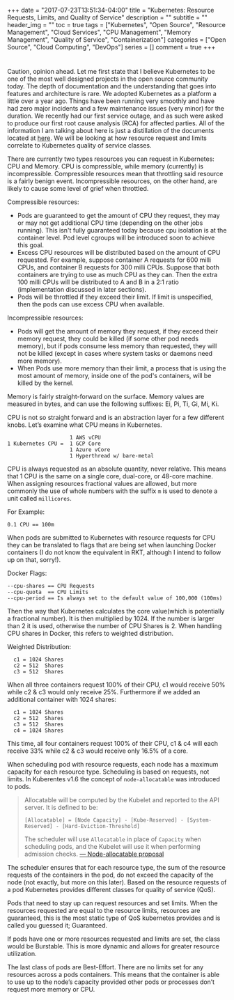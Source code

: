 +++
date = "2017-07-23T13:51:34-04:00"
title = "Kubernetes: Resource Requests, Limits, and Quality of Service"
description = ""
subtitle = ""
header_img = ""
toc = true
tags = ["Kubernetes", "Open Source", "Resource Management", "Cloud Services", "CPU Management", "Memory Management", "Quality of Service", "Containerization"]
categories = ["Open Source", "Cloud Computing", "DevOps"]
series = []
comment = true
+++
# 
Caution, opinion ahead. Let me first state that I believe Kubernetes to be one of the most well designed projects in the open source community today. The depth of documentation and the understanding that goes into features and architecture is rare. We adopted Kubernetes as a platform a little over a year ago. Things have been running very smoothly and have had zero major incidents and a few maintenance issues (very minor) for the duration. We recently had our first service outage, and as such were asked to produce our first root cause analysis (RCA) for affected parties. All of the information I am talking about here is just a distillation of the documents located at [here](https://github.com/kubernetes/community/tree/master/contributors/design-proposals). We will be looking at how resource request and limits correlate to Kubernetes quality of service classes.

There are currently two types resources you can request in Kubernetes: CPU and Memory. CPU is compressible, while memory (currently) is incompressible. Compressible resources mean that throttling said resource is a fairly benign event. Incompressible resources, on the other hand, are likely to cause some level of grief when throttled. 

Compressible resources:

- Pods are guaranteed to get the amount of CPU they request, they may or may not get additional CPU time (depending on the other jobs running). This isn't fully guaranteed today because cpu isolation is at the container level. Pod level cgroups will be introduced soon to achieve this goal.
- Excess CPU resources will be distributed based on the amount of CPU requested. For example, suppose container A requests for 600 milli CPUs, and container B requests for 300 milli CPUs. Suppose that both containers are trying to use as much CPU as they can. Then the extra 100 milli CPUs will be distributed to A and B in a 2:1 ratio (implementation discussed in later sections).
- Pods will be throttled if they exceed their limit. If limit is unspecified, then the pods can use excess CPU when available.

Incompressible resources:

- Pods will get the amount of memory they request, if they exceed their memory request, they could be killed (if some other pod needs memory), but if pods consume less memory than requested, they will not be killed (except in cases where system tasks or daemons need more memory).
- When Pods use more memory than their limit, a process that is using the most amount of memory, inside one of the pod's containers, will be killed by the kernel.

Memory is fairly straight-forward on the surface. Memory values are measured in bytes, and can use the following suffixes: Ei, Pi, Ti, Gi, Mi, Ki.

CPU is not so straight forward and is an abstraction layer for a few different knobs. Let’s examine what CPU means in Kubernetes. 


                        1 AWS vCPU
    1 Kubernetes CPU =  1 GCP Core
                        1 Azure vCore
                        1 Hyperthread w/ bare-metal

CPU is always requested as an absolute quantity, never relative. This means that 1 CPU is the same on a single core, dual-core, or 48-core machine. When assigning resources fractional values are allowed, but more commonly the use of whole numbers with the suffix `m` is used to denote a unit called `millicores`.

For Example:

    0.1 CPU == 100m

When pods are submitted to Kubernetes with resource requests for CPU they can be translated to flags that are being set when launching Docker containers (I do not know the equivalent in RKT, although I intend to follow up on that, sorry!).

Docker Flags:

    --cpu-shares == CPU Requests
    --cpu-quota  == CPU Limits
    --cpu-period == Is always set to the default value of 100,000 (100ms)

Then the way that Kubernetes calculates the core value(which is potentially a fractional number). It is then multiplied by 1024. If the number is larger than 2 it is used, otherwise the number of CPU Shares is 2.
When handling CPU shares in Docker, this refers to weighted distribution.

Weighted Distribution:

      c1 = 1024 Shares
      c2 = 512  Shares
      c3 = 512  Shares

When all three containers request 100% of their CPU, c1 would receive 50% while c2 & c3 would only receive 25%. 
Furthermore if we added an additional container with 1024 shares:

      c1 = 1024 Shares
      c2 = 512  Shares
      c3 = 512  Shares
      c4 = 1024 Shares

This time, all four containers request 100% of their CPU, c1 & c4 will each receive 33% while c2 & c3 would receive only 16.5% of a core.

When scheduling pod with resource requests, each node has a maximum capacity for each resource type. Scheduling is based on requests, not limits. In Kuberentes v1.6 the concept of `node-allocatable` was introduced to pods.


> Allocatable will be computed by the Kubelet and reported to the API server. It is defined to be:
>
> `[Allocatable] = [Node Capacity] - [Kube-Reserved] - [System-Reserved] - [Hard-Eviction-Threshold]`
>
> The scheduler will use `Allocatable` in place of `Capacity` when scheduling pods, and the Kubelet will use it when performing admission checks.
        [— Node-allocatable proposal](https://github.com/kubernetes/community/blob/master/contributors/design-proposals/node-allocatable.md)


The scheduler ensures that for each resource type, the sum of the resource requests of the containers in the pod, do not exceed the capacity of the node (not exactly, but more on this later). Based on the resource requests of a pod Kubernetes provides different classes for quality of service (QoS). 

Pods that need to stay up can request resources and set limits. When the resources requested are equal to the resource limits, resources are guaranteed, this is the most static type of QoS kubernetes provides and is called you guessed it; Guaranteed.

 If pods have one or more resources requested and limits are set, the class would be Burstable. This is more dynamic and allows for greater resource utilization. 

 The last class of pods are Best-Effort. There are no limits set for any resources across a pods containers. This means that the container is able to use up to the node’s capacity provided other pods or processes don’t request more memory or CPU.
